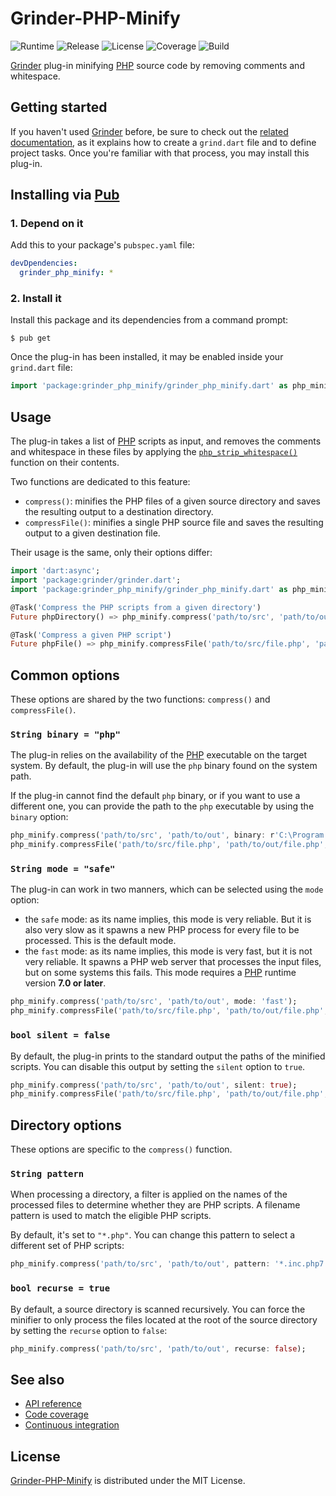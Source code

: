 # Grinder-PHP-Minify
![Runtime](https://img.shields.io/badge/dart-%3E%3D1.24-brightgreen.svg) ![Release](https://img.shields.io/pub/v/grinder_php_minify.svg) ![License](https://img.shields.io/badge/license-MIT-blue.svg) ![Coverage](https://coveralls.io/repos/github/cedx/grinder-php-minify/badge.svg) ![Build](https://travis-ci.org/cedx/grinder-php-minify.svg)

[Grinder](https://google.github.io/grinder.dart) plug-in minifying [PHP](https://secure.php.net) source code by removing comments and whitespace.

## Getting started
If you haven't used [Grinder](https://github.com/google/grinder.dart) before, be sure to check out the [related documentation](https://google.github.io/grinder.dart), as it explains how to create a `grind.dart` file and to define project tasks. Once you're familiar with that process, you may install this plug-in.

## Installing via [Pub](https://pub.dartlang.org)

### 1. Depend on it
Add this to your package's `pubspec.yaml` file:

```yaml
devDpendencies:
  grinder_php_minify: *
```

### 2. Install it
Install this package and its dependencies from a command prompt:

```shell
$ pub get
```

Once the plug-in has been installed, it may be enabled inside your `grind.dart` file:

```dart
import 'package:grinder_php_minify/grinder_php_minify.dart' as php_minify;
```

## Usage
The plug-in takes a list of [PHP](https://secure.php.net) scripts as input, and removes the comments and whitespace in these files by applying the [`php_strip_whitespace()`](https://secure.php.net/manual/en/function.php-strip-whitespace.php) function on their contents.

Two functions are dedicated to this feature:
- `compress()`: minifies the PHP files of a given source directory and saves the resulting output to a destination directory.
- `compressFile()`: minifies a single PHP source file and saves the resulting output to a given destination file.

Their usage is the same, only their options differ:

```dart
import 'dart:async';
import 'package:grinder/grinder.dart';
import 'package:grinder_php_minify/grinder_php_minify.dart' as php_minify;

@Task('Compress the PHP scripts from a given directory')
Future phpDirectory() => php_minify.compress('path/to/src', 'path/to/out');

@Task('Compress a given PHP script')
Future phpFile() => php_minify.compressFile('path/to/src/file.php', 'path/to/out/file.php');
```

## Common options
These options are shared by the two functions: `compress()` and `compressFile()`.

### `String binary = "php"`
The plug-in relies on the availability of the [PHP](https://secure.php.net) executable on the target system. By default, the plug-in will use the `php` binary found on the system path.

If the plug-in cannot find the default `php` binary, or if you want to use a different one, you can provide the path to the `php` executable by using the `binary` option:

```dart
php_minify.compress('path/to/src', 'path/to/out', binary: r'C:\Program Files\PHP\php.exe');
php_minify.compressFile('path/to/src/file.php', 'path/to/out/file.php', binary: '/usr/local/bin/php7');
```

### `String mode = "safe"`
The plug-in can work in two manners, which can be selected using the `mode` option:

- the `safe` mode: as its name implies, this mode is very reliable. But it is also very slow as it spawns a new PHP process for every file to be processed. This is the default mode.
- the `fast` mode: as its name implies, this mode is very fast, but it is not very reliable. It spawns a PHP web server that processes the input files, but on some systems this fails. This mode requires a [PHP](https://secure.php.net) runtime version **7.0 or later**.

```dart
php_minify.compress('path/to/src', 'path/to/out', mode: 'fast');
php_minify.compressFile('path/to/src/file.php', 'path/to/out/file.php', mode: 'fast');
```

### `bool silent = false`
By default, the plug-in prints to the standard output the paths of the minified scripts. You can disable this output by setting the `silent` option to `true`.

```dart
php_minify.compress('path/to/src', 'path/to/out', silent: true);
php_minify.compressFile('path/to/src/file.php', 'path/to/out/file.php', silent: true);
```

## Directory options
These options are specific to the `compress()` function.

### `String pattern`
When processing a directory, a filter is applied on the names of the processed files to determine whether they are PHP scripts. A filename pattern is used to match the eligible PHP scripts.

By default, it's set to `"*.php"`. You can change this pattern to select a different set of PHP scripts:

```dart
php_minify.compress('path/to/src', 'path/to/out', pattern: '*.inc.php7');
```

### `bool recurse = true`
By default, a source directory is scanned recursively. You can force the minifier to only process the files located at the root of the source directory by setting the `recurse` option to `false`:

```dart
php_minify.compress('path/to/src', 'path/to/out', recurse: false);
```

## See also
- [API reference](https://cedx.github.io/grinder-php-minify)
- [Code coverage](https://coveralls.io/github/cedx/grinder-php-minify)
- [Continuous integration](https://travis-ci.org/cedx/grinder-php-minify)

## License
[Grinder-PHP-Minify](https://github.com/cedx/grinder-php-minify) is distributed under the MIT License.
